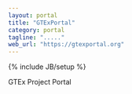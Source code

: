 ```yaml
---
layout: portal
title: "GTExPortal"
category: portal
tagline: "....."
web_url: "https://gtexportal.org"
---
```

{% include JB/setup %}

GTEx Project Portal

